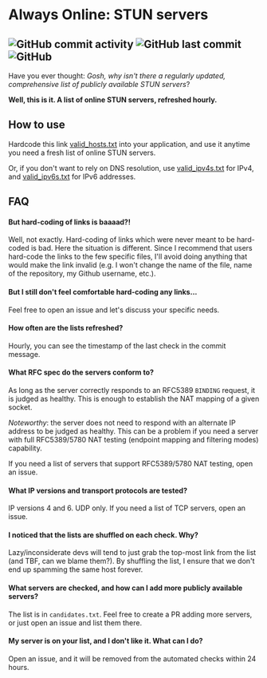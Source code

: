 # Always Online: STUN servers
![GitHub commit activity](https://img.shields.io/github/commit-activity/w/pradt2/always-online-stun?style=for-the-badge)
![GitHub last commit](https://img.shields.io/github/last-commit/pradt2/always-online-stun?style=for-the-badge)
![GitHub](https://img.shields.io/github/license/pradt2/always-online-stun?style=for-the-badge)
---

Have you ever thought: *Gosh, why isn't there a regularly updated, comprehensive list of publicly available STUN servers*?

**Well, this is it. A list of online STUN servers, refreshed hourly.**

## How to use
Hardcode this link [valid_hosts.txt](https://raw.githubusercontent.com/pradt2/always-online-stun/master/valid_hosts.txt) into your application, and use it anytime you need a fresh list of online STUN servers.

Or, if you don't want to rely on DNS resolution, use [valid_ipv4s.txt](https://raw.githubusercontent.com/pradt2/always-online-stun/master/valid_ipv4s.txt) for IPv4, and [valid_ipv6s.txt](https://raw.githubusercontent.com/pradt2/always-online-stun/master/valid_ipv6s.txt) for IPv6 addresses.

## FAQ

#### But hard-coding of links is baaaad?!
Well, not exactly. Hard-coding of links which were never meant to be hard-coded is bad.
Here the situation is different. Since I recommend that users hard-code the links to the few specific files, I'll avoid doing anything that would make the link invalid (e.g. I won't change the name of the file, name of the repository, my Github username, etc.).

#### But I still don't feel comfortable hard-coding any links...
Feel free to open an issue and let's discuss your specific needs.

#### How often are the lists refreshed?
Hourly, you can see the timestamp of the last check in the commit message.

#### What RFC spec do the servers conform to? 
As long as the server correctly responds to an RFC5389 `BINDING` request, it is judged as healthy. 
This is enough to establish the NAT mapping of a given socket. 

_Noteworthy_: the server does not need to respond with an alternate IP address to be judged as healthy.
This can be a problem if you need a server with full RFC5389/5780 NAT testing (endpoint mapping and filtering modes) capability.

If you need a list of servers that support RFC5389/5780 NAT testing, open an issue.

#### What IP versions and transport protocols are tested?
IP versions 4 and 6. UDP only. If you need a list of TCP servers, open an issue.

#### I noticed that the lists are shuffled on each check. Why?
Lazy/inconsiderate devs will tend to just grab the top-most link from the list (and TBF, can we blame them?).
By shuffling the list, I ensure that we don't end up spamming the same host forever.

#### What servers are checked, and how can I add more publicly available servers?
The list is in `candidates.txt`. Feel free to create a PR adding more servers, or just open an issue and list them there.

#### My server is on your list, and I don't like it. What can I do?
Open an issue, and it will be removed from the automated checks within 24 hours.

